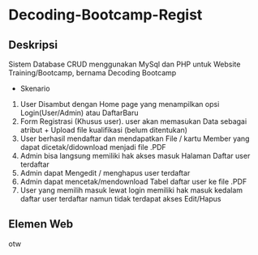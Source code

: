 # Decoding-Bootcamp-Regist
## Deskripsi 
Sistem Database CRUD menggunakan MySql dan PHP untuk Website Training/Bootcamp, bernama Decoding Bootcamp
- Skenario 
 1. User Disambut dengan Home page yang menampilkan opsi Login(User/Admin) atau DaftarBaru
 2. Form Registrasi (Khusus user). user akan memasukan Data sebagai atribut + Upload file kualifikasi (belum ditentukan)
 3. User berhasil mendaftar dan mendapatkan File / kartu Member yang dapat dicetak/didownload menjadi file .PDF
 4. Admin bisa langsung memiliki hak akses masuk Halaman Daftar user terdaftar
 5. Admin dapat Mengedit / menghapus user terdaftar
 6. Admin dapat mencetak/mendownload Tabel daftar user ke file .PDF
 7. User yang memilih masuk lewat login memiliki hak masuk kedalam daftar user terdaftar namun tidak terdapat akses Edit/Hapus

## Elemen Web
otw
 
 
